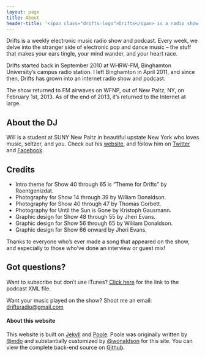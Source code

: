 ```yaml
---
layout: page
title: About
header-title: '<span class="drifts-logo">Drifts</span> is a radio show.'
---
```


Drifts is a weekly electronic music radio show and podcast. Every week, we delve into the stranger side of electronic pop and dance music – the stuff that makes your ears tingle, your mind wander, and your heart race.

Drifts started back in September 2010 at WHRW-FM, Binghamton University’s campus radio station. I left Binghamton in April 2011, and since then, Drifts has grown into an internet radio show and podcast.

The show returned to FM airwaves on WFNP, out of New Paltz, NY, on February 1st, 2013. As of the end of 2013, it’s returned to the Internet at large.

## About the DJ

Will is a student at SUNY New Paltz in beautiful upstate New York who loves music, seltzer, and you. Check out his [website](http://williamdonaldson.me), and follow him on [Twitter](https://twitter.com/wonaldson) and [Facebook](https://facebook.com/wonaldson).

## Credits

* Intro theme for Show 40 through 65 is “Theme for Drifts” by Roentgenizdat.
* Photography for Show 14 through 39 by William Donaldson.
* Photography for Show 40 through 47 by Thomas Corbett.
* Photography for Until the Sun is Gone by Kristoph Gausmann.
* Graphic design for Show 48 through 55 by Jheri Evans.
* Graphic design for Show 56 through 65 by William Donaldson.
* Graphic design for Show 66 onward by Jheri Evans.

Thanks to everyone who’s ever made a song that appeared on the show, and especially to those who’ve done an interview or guest mix!

## Got questions?

Want to subscribe but don’t use iTunes? [Click here](http://feeds.feedburner.com/drifts) for the link to the podcast XML file.

Want your music played on the show? Shoot me an email: [driftsradio@gmail.com](mailto:driftsradio@gmail.com?title=I%20love%20Drifts!)

#### About this website

This website is built on [Jekyll](http://jekyllrb.com) and [Poole](https://github.com/poole). Poole was originally written by [@mdo](https://twitter.com/mdo) and substantially customized by [@wonaldson](https://twitter.com/wonaldson) for this site. You can view the complete back-end source on [Github](http://github.com/wonaldson/drifts.fm).